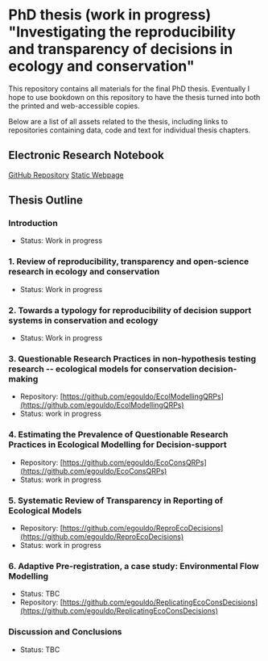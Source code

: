 # PhD thesis (work in progress) "Investigating the reproducibility and transparency of decisions in ecology and conservation"

This repository contains all materials for the final PhD thesis. Eventually I hope to use bookdown on this repository to have the thesis turned into both the printed and web-accessible copies.

Below are a list of all assets related to the thesis, including links to repositories containing data, code and text for individual thesis chapters.

## Electronic Research Notebook

[GitHub Repository](https://github.com/egouldo/notebook_elise_gould)
[Static Webpage](http://egouldo.github.io/)

## Thesis Outline

### Introduction

- Status: Work in progress

### 1. Review of reproducibility, transparency and open-science research in ecology and conservation

- Status: Work in progress

### 2. Towards a typology for reproducibility of decision support systems in conservation and ecology

- Status: Work in progress

### 3. Questionable Research Practices in non-hypothesis testing research -- ecological models for conservation decision-making

- Repository: [https://github.com/egouldo/EcolModellingQRPs](https://github.com/egouldo/EcolModellingQRPs)
- Status: work in progress

### 4. Estimating the Prevalence of Questionable Research Practices in Ecological Modelling for Decision-support

- Repository: [https://github.com/egouldo/EcoConsQRPs](https://github.com/egouldo/EcoConsQRPs)
- Status: work in progress

### 5. Systematic Review of Transparency in Reporting of Ecological Models

- Repository: [https://github.com/egouldo/ReproEcoDecisions](https://github.com/egouldo/ReproEcoDecisions)
- Status: work in progress

### 6. Adaptive Pre-registration, a case study: Environmental Flow Modelling

- Status: TBC
- Repository: [https://github.com/egouldo/ReplicatingEcoConsDecisions](https://github.com/egouldo/ReplicatingEcoConsDecisions)

### Discussion and Conclusions

- Status: TBC

